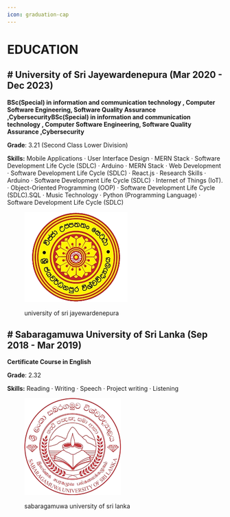 ```yaml
---
icon: graduation-cap
---
```


# EDUCATION

## # University of Sri Jayewardenepura (Mar 2020 - Dec 2023)

**BSc(Special) in information and communication technology , Computer Software Engineering, Software Quality Assurance ,CybersecurityBSc(Special) in information and communication technology , Computer Software Engineering, Software Quality Assurance ,Cybersecurity**

**Grade**: 3.21 (Second Class Lower Division)

**Skills:** Mobile Applications · User Interface Design · MERN Stack · Software Development Life Cycle (SDLC) · Arduino · MERN Stack · Web Development · Software Development Life Cycle (SDLC) · React.js · Research Skills · Arduino · Software Development Life Cycle (SDLC) · Internet of Things (IoT). · Object-Oriented Programming (OOP) · Software Development Life Cycle (SDLC).SQL · Music Technology · Python (Programming Language) · Software Development Life Cycle (SDLC)



<figure><img src=".gitbook/assets/images-removebg-preview.png" alt=""><figcaption><p>university of sri jayewardenepura</p></figcaption></figure>

## # Sabaragamuwa University of Sri Lanka (Sep 2018 - Mar 2019)

**Certificate Course in English**

**Grade**: 2.32

**Skills:** Reading · Writing · Speech · Project writing · Listening



<figure><img src=".gitbook/assets/download-removebg-preview.png" alt=""><figcaption><p>sabaragamuwa university of sri lanka</p></figcaption></figure>
